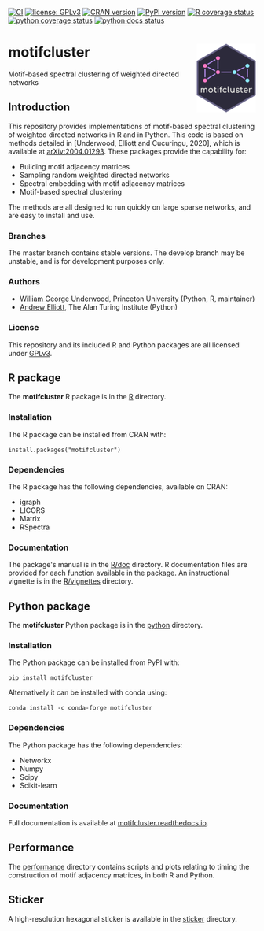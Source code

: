 [![CI](https://github.com/WGUNDERWOOD/motifcluster/actions/workflows/CI.yml/badge.svg)](https://github.com/WGUNDERWOOD/motifcluster/actions/workflows/CI.yml)
[![license: GPLv3](https://img.shields.io/badge/license-GPLv3-blue.svg)](https://www.gnu.org/licenses/gpl-3.0)
[![CRAN version](https://img.shields.io/cran/v/motifcluster?color=7733BB&label=CRAN)](https://cran.r-project.org/web/packages/motifcluster/index.html)
[![PyPI version](https://img.shields.io/pypi/v/motifcluster?color=7733BB&label=PyPI)](https://pypi.org/project/motifcluster/)
[![R coverage status](https://img.shields.io/codecov/c/github/wgunderwood/motifcluster?label=R%20cov)](https://codecov.io/gh/WGUNDERWOOD/motifcluster)
[![python coverage status](https://img.shields.io/coveralls/github/WGUNDERWOOD/motifcluster?label=python%20cov)](https://coveralls.io/github/WGUNDERWOOD/motifcluster)
[![python docs status](https://img.shields.io/readthedocs/motifcluster?label=python%20docs)](https://motifcluster.readthedocs.io/en/latest/)






# motifcluster <img src="https://github.com/WGUNDERWOOD/motifcluster/raw/develop/sticker/hex_sticker_small.png" alt="motifcluster sticker" align="right" width=120 />



Motif-based spectral clustering of weighted directed networks

## Introduction

This repository provides implementations of motif-based spectral clustering
of weighted directed networks in R and in Python.
This code is based on methods detailed in
[Underwood, Elliott and Cucuringu, 2020],
which is available at
[arXiv:2004.01293](https://arxiv.org/abs/2004.01293).
These packages provide the capability for:

- Building motif adjacency matrices
- Sampling random weighted directed networks
- Spectral embedding with motif adjacency matrices
- Motif-based spectral clustering

The methods are all designed to run quickly on large sparse networks,
and are easy to install and use.

### Branches

The master branch contains stable versions.
The develop branch may be unstable,
and is for development purposes only.

### Authors

  - [William George Underwood](https://wgunderwood.github.io/),
    Princeton University
    (Python, R, maintainer)
  - [Andrew Elliott](https://www.turing.ac.uk/people/researchers/andrew-elliott),
    The Alan Turing Institute
    (Python)

### License

This repository
and its included R and Python packages
are all licensed under
[GPLv3](http://gplv3.fsf.org/).





## R package

The **motifcluster** R package is in the
[R](https://github.com/WGUNDERWOOD/motifcluster/tree/master/R)
directory.

### Installation

The R package can be installed from CRAN with:

```
install.packages("motifcluster")
```

### Dependencies

The R package has the following dependencies, available on CRAN:

- igraph
- LICORS
- Matrix
- RSpectra

### Documentation

The package's manual is in the
[R/doc](https://github.com/WGUNDERWOOD/motifcluster/tree/master/R/doc)
directory.
R documentation files are provided for each function
available in the package.
An instructional vignette is in the
[R/vignettes](https://github.com/WGUNDERWOOD/motifcluster/tree/master/R/vignettes)
directory.




## Python package

The **motifcluster** Python package is in the
[python](https://github.com/WGUNDERWOOD/motifcluster/tree/master/python)
directory.

### Installation

The Python package can be installed from PyPI with:

```
pip install motifcluster
```

Alternatively it can be installed with conda using:

```
conda install -c conda-forge motifcluster
```


### Dependencies

The Python package has the following dependencies:

- Networkx
- Numpy
- Scipy
- Scikit-learn

### Documentation

Full documentation is available at
[motifcluster.readthedocs.io](https://motifcluster.readthedocs.io/).



## Performance

The
[performance](https://github.com/WGUNDERWOOD/motifcluster/tree/master/performance)
directory contains scripts and plots relating to timing
the construction of motif adjacency matrices,
in both R and Python.

## Sticker

A high-resolution hexagonal sticker is available in the
[sticker](https://github.com/WGUNDERWOOD/motifcluster/tree/master/sticker)
directory.
